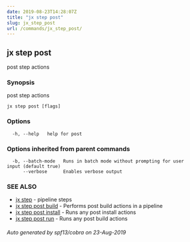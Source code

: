 ```yaml
---
date: 2019-08-23T14:28:07Z
title: "jx step post"
slug: jx_step_post
url: /commands/jx_step_post/
---
```

## jx step post

post step actions

### Synopsis

post step actions

```
jx step post [flags]
```

### Options

```
  -h, --help   help for post
```

### Options inherited from parent commands

```
  -b, --batch-mode   Runs in batch mode without prompting for user input (default true)
      --verbose      Enables verbose output
```

### SEE ALSO

* [jx step](/commands/jx_step/)	 - pipeline steps
* [jx step post build](/commands/jx_step_post_build/)	 - Performs post build actions in a pipeline
* [jx step post install](/commands/jx_step_post_install/)	 - Runs any post install actions
* [jx step post run](/commands/jx_step_post_run/)	 - Runs any post build actions

###### Auto generated by spf13/cobra on 23-Aug-2019
